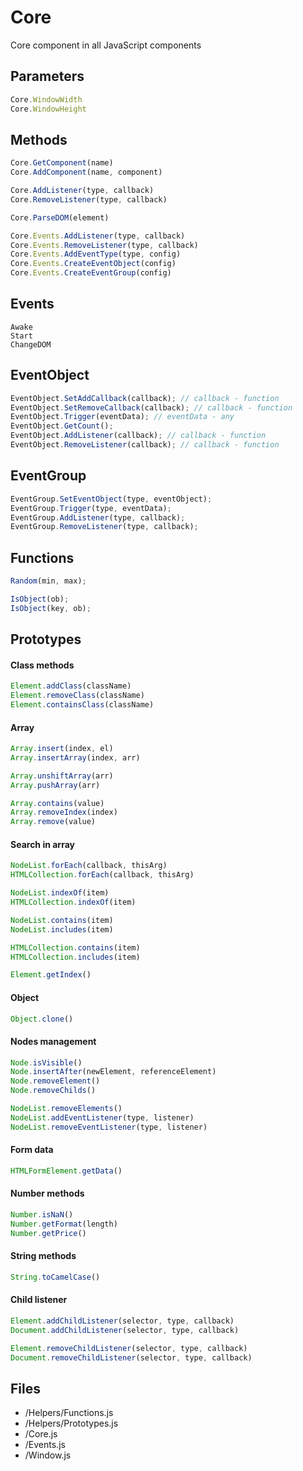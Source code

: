 # Core

Core component in all JavaScript components

## Parameters

```JavaScript
Core.WindowWidth
Core.WindowHeight
```

## Methods

```JavaScript
Core.GetComponent(name)
Core.AddComponent(name, component)

Core.AddListener(type, callback)
Core.RemoveListener(type, callback)

Core.ParseDOM(element)

Core.Events.AddListener(type, callback)
Core.Events.RemoveListener(type, callback)
Core.Events.AddEventType(type, config)
Core.Events.CreateEventObject(config)
Core.Events.CreateEventGroup(config)
```

## Events

```
Awake
Start
ChangeDOM
```

## EventObject

```JavaScript
EventObject.SetAddCallback(callback); // callback - function
EventObject.SetRemoveCallback(callback); // callback - function
EventObject.Trigger(eventData); // eventData - any
EventObject.GetCount();
EventObject.AddListener(callback); // callback - function
EventObject.RemoveListener(callback); // callback - function
```

## EventGroup

```JavaScript
EventGroup.SetEventObject(type, eventObject);
EventGroup.Trigger(type, eventData);
EventGroup.AddListener(type, callback);
EventGroup.RemoveListener(type, callback);
```

## Functions

```JavaScript
Random(min, max);

IsObject(ob);
IsObject(key, ob);
```

## Prototypes

#### Class methods

```JavaScript
Element.addClass(className)
Element.removeClass(className)
Element.containsClass(className)
```

#### Array

```JavaScript
Array.insert(index, el)
Array.insertArray(index, arr)

Array.unshiftArray(arr)
Array.pushArray(arr)

Array.contains(value)
Array.removeIndex(index)
Array.remove(value)
```

#### Search in array

```JavaScript
NodeList.forEach(callback, thisArg)
HTMLCollection.forEach(callback, thisArg)

NodeList.indexOf(item)
HTMLCollection.indexOf(item)

NodeList.contains(item)
NodeList.includes(item)

HTMLCollection.contains(item)
HTMLCollection.includes(item)

Element.getIndex()
```

#### Object

```JavaScript
Object.clone()
```

#### Nodes management

```JavaScript
Node.isVisible()
Node.insertAfter(newElement, referenceElement)
Node.removeElement()
Node.removeChilds()

NodeList.removeElements()
NodeList.addEventListener(type, listener)
NodeList.removeEventListener(type, listener)
```

#### Form data

```JavaScript
HTMLFormElement.getData()
```

#### Number methods

```JavaScript
Number.isNaN()
Number.getFormat(length)
Number.getPrice()
```

#### String methods

```JavaScript
String.toCamelCase()
```

#### Child listener

```JavaScript
Element.addChildListener(selector, type, callback)
Document.addChildListener(selector, type, callback)

Element.removeChildListener(selector, type, callback)
Document.removeChildListener(selector, type, callback)
```

## Files

* /Helpers/Functions.js
* /Helpers/Prototypes.js
* /Core.js
* /Events.js
* /Window.js